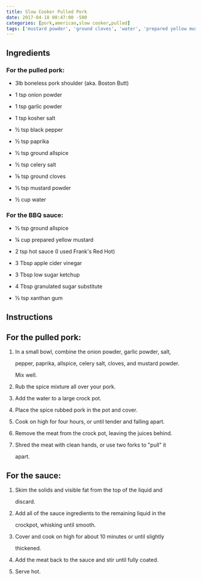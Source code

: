 ```yaml
---
title: Slow Cooker Pulled Pork
date: 2017-04-18 00:47:00 -500
categories: [pork,american,slow cooker,pulled]
tags: ['mustard powder', 'ground cloves', 'water', 'prepared yellow mustard', 'kosher salt', 'celery salt', 'black pepper', 'onion powder', 'apple cider vinegar', 'low sugar ketchup', 'garlic powder', 'granulated sugar substitute', 'ground allspice', 'xanthan gum', 'boneless pork shoulder', 'hot sauce', 'paprika']
---
```


## Ingredients

### For the pulled pork:

-   3lb boneless pork shoulder (aka. Boston Butt)

-   1 tsp onion powder

-   1 tsp garlic powder

-   1 tsp kosher salt

-   ½ tsp black pepper

-   ½ tsp paprika

-   ½ tsp ground allspice

-   ½ tsp celery salt

-   ⅛ tsp ground cloves

-   ½ tsp mustard powder

-   ½ cup water



### For the BBQ sauce:

-   ½ tsp ground allspice

-   ¼ cup prepared yellow mustard

-   2 tsp hot sauce (I used Frank\'s Red Hot)

-   3 Tbsp apple cider vinegar

-   3 Tbsp low sugar ketchup

-   4 Tbsp granulated sugar substitute

-   ½ tsp xanthan gum



## Instructions

## For the pulled pork:

1.  In a small bowl, combine the onion powder, garlic powder, salt,

    pepper, paprika, allspice, celery salt, cloves, and mustard powder.

    Mix well.

2.  Rub the spice mixture all over your pork.

3.  Add the water to a large crock pot.

4.  Place the spice rubbed pork in the pot and cover.

5.  Cook on high for four hours, or until tender and falling apart.

6.  Remove the meat from the crock pot, leaving the juices behind.

7.  Shred the meat with clean hands, or use two forks to \"pull\" it

    apart.



## For the sauce:

1.  Skim the solids and visible fat from the top of the liquid and

    discard.

2.  Add all of the sauce ingredients to the remaining liquid in the

    crockpot, whisking until smooth.

3.  Cover and cook on high for about 10 minutes or until slightly

    thickened.

4.  Add the meat back to the sauce and stir until fully coated.

5.  Serve hot.

